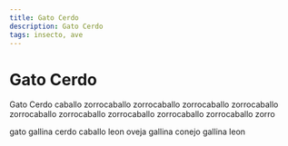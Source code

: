 ```yaml
---
title: Gato Cerdo
description: Gato Cerdo
tags: insecto, ave
---
```


# Gato Cerdo

Gato Cerdo caballo zorrocaballo zorrocaballo zorrocaballo zorrocaballo zorrocaballo zorrocaballo zorrocaballo zorrocaballo zorrocaballo zorro

gato gallina cerdo caballo leon oveja gallina conejo gallina leon